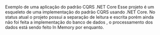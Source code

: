 Exemplo de uma aplicação do padrão CQRS .NET Core
Esse projeto é um esqueleto de uma implementação do padrão CQRS usando .NET Core. No status atual o projeto possui a separação de leitura e escrita porém ainda não foi feita a implementação do banco de dados , o processamento dos dados está sendo feito In Memory por enquanto.
